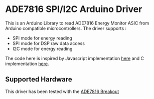 # ADE7816 SPI/I2C Arduino Driver

This is an Arduino Library to read ADE7816 Energy Monitor ASIC from Arduino compatible microcontrollers.
The driver supports :
- SPI mode for energy reading
- SPI mode for DSP raw data access
- I2C mode for energy reading

The code here is inspired by Javascript implementation [here](https://github.com/tadakado/smart-meter/tree/master/Soft) and C implementation [here](https://github.com/andrew-gillan/energon/blob/master/scr/ADE7816.c).

## Supported Hardware

This driver has been tested with the [ADE7816 Breakout](https://github.com/whatnick/ADE7816_Breakout)